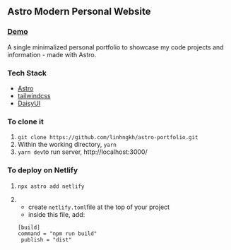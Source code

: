 ## Astro Modern Personal Website
### [Demo](https://linhportfolio101.netlify.app/)
A single minimalized personal portfolio to showcase my code projects and information - made with Astro.
### Tech Stack
- [Astro](https://astro.build)
- [tailwindcss](https://tailwindcss.com/)
- [DaisyUI](https://daisyui.com/)

### To clone it
1. ``git clone https://github.com/linhngkh/astro-portfolio.git``
2. Within the working directory, ``yarn``
3. ``yarn dev``to run server, http://localhost:3000/
### To deploy on Netlify
1. ``npx astro add netlify``
2. * create ``netlify.toml``file at the top of your project
    * inside this file, add: 
    
    ``[build]``
    <br/>
    ``command = "npm run build"``
     <br/>
   `` publish = "dist"``



















